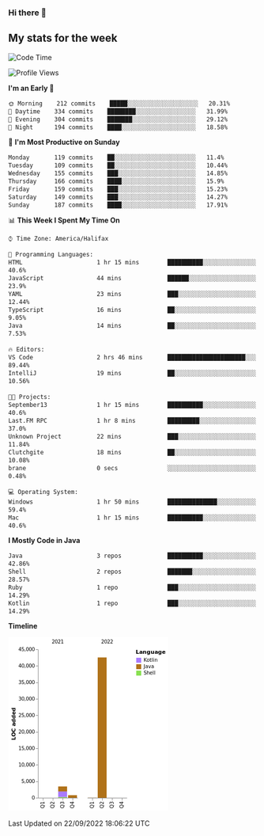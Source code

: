### Hi there 👋

## My stats for the week
<!--START_SECTION:waka-->
![Code Time](http://img.shields.io/badge/Code%20Time-398%20hrs-blue)

![Profile Views](http://img.shields.io/badge/Profile%20Views-0-blue)

**I'm an Early 🐤** 

```text
🌞 Morning    212 commits    █████░░░░░░░░░░░░░░░░░░░░   20.31% 
🌆 Daytime    334 commits    ████████░░░░░░░░░░░░░░░░░   31.99% 
🌃 Evening    304 commits    ███████░░░░░░░░░░░░░░░░░░   29.12% 
🌙 Night      194 commits    ████░░░░░░░░░░░░░░░░░░░░░   18.58%

```
📅 **I'm Most Productive on Sunday** 

```text
Monday       119 commits    ██░░░░░░░░░░░░░░░░░░░░░░░   11.4% 
Tuesday      109 commits    ██░░░░░░░░░░░░░░░░░░░░░░░   10.44% 
Wednesday    155 commits    ███░░░░░░░░░░░░░░░░░░░░░░   14.85% 
Thursday     166 commits    ████░░░░░░░░░░░░░░░░░░░░░   15.9% 
Friday       159 commits    ███░░░░░░░░░░░░░░░░░░░░░░   15.23% 
Saturday     149 commits    ███░░░░░░░░░░░░░░░░░░░░░░   14.27% 
Sunday       187 commits    ████░░░░░░░░░░░░░░░░░░░░░   17.91%

```


📊 **This Week I Spent My Time On** 

```text
⌚︎ Time Zone: America/Halifax

💬 Programming Languages: 
HTML                     1 hr 15 mins        ██████████░░░░░░░░░░░░░░░   40.6% 
JavaScript               44 mins             ██████░░░░░░░░░░░░░░░░░░░   23.9% 
YAML                     23 mins             ███░░░░░░░░░░░░░░░░░░░░░░   12.44% 
TypeScript               16 mins             ██░░░░░░░░░░░░░░░░░░░░░░░   9.05% 
Java                     14 mins             ██░░░░░░░░░░░░░░░░░░░░░░░   7.53%

🔥 Editors: 
VS Code                  2 hrs 46 mins       ██████████████████████░░░   89.44% 
IntelliJ                 19 mins             ██░░░░░░░░░░░░░░░░░░░░░░░   10.56%

🐱‍💻 Projects: 
September13              1 hr 15 mins        ██████████░░░░░░░░░░░░░░░   40.6% 
Last.FM RPC              1 hr 8 mins         █████████░░░░░░░░░░░░░░░░   37.0% 
Unknown Project          22 mins             ███░░░░░░░░░░░░░░░░░░░░░░   11.84% 
Clutchgite               18 mins             ██░░░░░░░░░░░░░░░░░░░░░░░   10.08% 
brane                    0 secs              ░░░░░░░░░░░░░░░░░░░░░░░░░   0.48%

💻 Operating System: 
Windows                  1 hr 50 mins        ██████████████░░░░░░░░░░░   59.4% 
Mac                      1 hr 15 mins        ██████████░░░░░░░░░░░░░░░   40.6%

```

**I Mostly Code in Java** 

```text
Java                     3 repos             ██████████░░░░░░░░░░░░░░░   42.86% 
Shell                    2 repos             ███████░░░░░░░░░░░░░░░░░░   28.57% 
Ruby                     1 repo              ███░░░░░░░░░░░░░░░░░░░░░░   14.29% 
Kotlin                   1 repo              ███░░░░░░░░░░░░░░░░░░░░░░   14.29%

```


**Timeline**

![Chart not found](https://raw.githubusercontent.com/lyndseyy/lyndseyy/main/charts/bar_graph.png) 


 Last Updated on 22/09/2022 18:06:22 UTC
<!--END_SECTION:waka-->